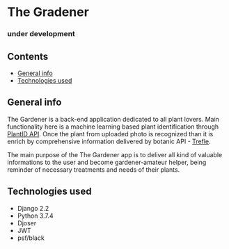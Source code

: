 # The Gradener
### under development

## Contents
- [General info](#general-info)
- [Technologies used](#technologies-used)


## General info
The Gardener is a back-end application dedicated to all plant lovers.
Main functionality here is a machine learning based plant identification through [PlantID API](https://web.plant.id/). 
Once the plant from uploaded photo is recognized than it is enrich by comprehensive information delivered by botanic API - [Trefle](https://trefle.io/).

The main purpose of the The Gardener app is to deliver all kind of valuable informations to the user and become gardener-amateur helper, being reminder of necessary treatments and needs of their plants.


## Technologies used
- Django 2.2
- Python 3.7.4
- Djoser
- JWT
- psf/black

